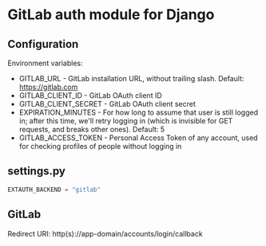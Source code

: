 # GitLab auth module for Django

## Configuration

Environment variables:
* GITLAB_URL - GitLab installation URL, without trailing slash. Default: https://gitlab.com
* GITLAB_CLIENT_ID - GitLab OAuth client ID
* GITLAB_CLIENT_SECRET - GitLab OAuth client secret
* EXPIRATION_MINUTES - For how long to assume that user is still logged in; after this time, we'll retry logging in (which is invisible for GET requests, and breaks other ones). Default: 5
* GITLAB_ACCESS_TOKEN - Personal Access Token of any account, used for checking profiles of people without logging in

## settings.py

```python
EXTAUTH_BACKEND = "gitlab"
```

## GitLab

Redirect URI: http(s)://app-domain/accounts/login/callback
